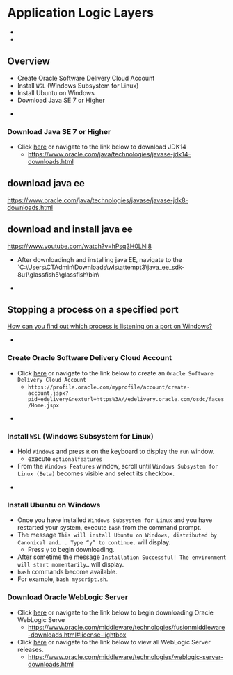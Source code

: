 # Application Logic Layers

-
-
## Overview
* Create Oracle Software Delivery Cloud Account
* Install `WSL` (Windows Subsystem for Linux)
* Install Ubuntu on Windows
* Download Java SE 7 or Higher

-
###  Download Java SE 7 or Higher
* Click [here](https://www.oracle.com/java/technologies/javase-jdk14-downloads.html) or navigate to the link below to download JDK14
    * https://www.oracle.com/java/technologies/javase-jdk14-downloads.html


## download java ee
https://www.oracle.com/java/technologies/javase/javase-jdk8-downloads.html


## download and install java ee
https://www.youtube.com/watch?v=hPsq3H0LNj8

* After downloadingh and installing java EE, navigate to the `C:\Users\CTAdmin\Downloads\wls\attempt3\java_ee_sdk-8u1\glassfish5\glassfish\bin\

-
## Stopping a process on a specified port
[How can you find out which process is listening on a port on Windows?](https://stackoverflow.com/a/35312370/2414323)

-
### Create Oracle Software Delivery Cloud Account
* Click [here](https://profile.oracle.com/myprofile/account/create-account.jspx?pid=edelivery&nexturl=https%3A//edelivery.oracle.com/osdc/faces/Home.jspx) or navigate to the link below to create an `Oracle Software Delivery Cloud Account`
  * `https://profile.oracle.com/myprofile/account/create-account.jspx?pid=edelivery&nexturl=https%3A//edelivery.oracle.com/osdc/faces/Home.jspx`



-
### Install `WSL` (Windows Subsystem for Linux)
* Hold `Windows` and press `R` on the keyboard to display the `run` window.
    * execute `optionalfeatures`
* From the `Windows Features` window, scroll until `Windows Subsystem for Linux (Beta)` becomes visible and select its checkbox.

-
### Install Ubuntu on Windows
* Once you have installed `Windows Subsystem for Linux` and you have restarted your system, execute `bash` from the command prompt.
* The message `This will install Ubuntu on Windows, distributed by Canonical and… . Type “y” to continue.` will display.
    * Press `y` to begin downloading.
* After sometime the message `Installation Successful! The environment will start momentarily…` will display.
* `bash` commands become available.
* For example, `bash myscript.sh`.


<!-- -
### Execute `WGET` script
* Execute the `wget.sh` script, local to this project to download the `Oracle WebLogic Server Standard Edition 12.2.1.2.0`.
* The file can be accessed by clicking [here](./wget.sh)
* Upon executing the file, log in with your `Oracle Software Delivery Cloud Account`. -->



### Download Oracle WebLogic Server
* Click [here](https://www.oracle.com/middleware/technologies/fusionmiddleware-downloads.html#license-lightbox) or navigate to the link below to begin downloading Oracle WebLogic Serve
    * https://www.oracle.com/middleware/technologies/fusionmiddleware-downloads.html#license-lightbox
* Click [here](https://www.oracle.com/middleware/technologies/weblogic-server-downloads.html) or navigate to the link below to view all WebLogic Server releases.
    * https://www.oracle.com/middleware/technologies/weblogic-server-downloads.html